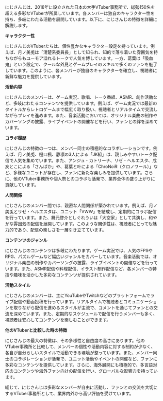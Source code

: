 にじさんじは、2018年に設立された日本の大手VTuber事務所で、総勢150名を超える多彩なVTuberが所属しています。各メンバーは独自のキャラクター性を持ち、多岐にわたる活動を展開しています。以下に、にじさんじの特徴を詳細に解説します。

**キャラクター性**

にじさんじのVTuberたちは、個性豊かなキャラクター設定を持っています。例えば、月ノ美兎は「清楚系委員長」として知られ、知的で落ち着いた雰囲気を持ちながらもユーモア溢れるトークで人気を博しています。一方、葛葉は「吸血鬼」という設定で、クールな外見とゲームプレイのスキルで多くのファンを魅了しています。このように、各メンバーが独自のキャラクターを確立し、視聴者に新鮮な魅力を提供しています。

**活動内容**

にじさんじのメンバーは、ゲーム実況、歌唱、トーク番組、ASMR、創作活動など、多岐にわたるコンテンツを提供しています。例えば、ゲーム実況では最新のタイトルからレトロゲームまで幅広く取り扱い、視聴者とリアルタイムで交流しながらプレイを進めます。また、音楽活動においては、オリジナル楽曲の制作やカバーソングの披露、ライブイベントの開催などを行い、ファンとの絆を深めています。

**コラボ履歴**

にじさんじの特徴の一つは、メンバー同士の積極的なコラボレーションです。例えば、月ノ美兎、樋口楓、静凛の3人による「JK組」は、親しみやすいトーク配信で人気を集めています。また、アンジュ・カトリーナ、リゼ・ヘルエスタ、戌亥とこによる「さんばか」や、葛葉と叶による「ChroNoiR（クロノワール）」など、多様なユニットが存在し、ファンに新たな楽しみを提供しています。さらに、他のVTuber事務所や個人勢とのコラボも活発で、業界全体の盛り上がりに貢献しています。

**人間関係**

にじさんじのメンバー間では、親密な人間関係が築かれています。例えば、月ノ美兎とリゼ・ヘルエスタは、ユニット「VWW」を結成し、定期的にコラボ配信を行っています。また、舞元啓介としぐれういは「大空家」として共演し、和やかな雰囲気の配信を展開しています。このような関係性は、視聴者にとっても魅力的であり、配信の楽しさを一層引き立てています。

**コンテンツのジャンル**

にじさんじのコンテンツは多岐にわたります。ゲーム実況では、人気のFPSやRPG、パズルゲームなど幅広いジャンルをカバーしています。音楽活動では、オリジナル楽曲の制作やカバーソングの披露、ライブイベントの開催などを行っています。また、ASMR配信や料理配信、イラスト制作配信など、各メンバーの特技や趣味を活かした多彩なコンテンツが提供されています。

**活動スタイル**

にじさんじのメンバーは、主にYouTubeやTwitchなどのプラットフォームでライブ配信や動画投稿を行っています。リアルタイムで視聴者とコミュニケーションを取りながら配信を進めるスタイルが主流で、コメントを通じてファンとの交流を深めています。また、定期的なスケジュールで配信を行うメンバーも多く、視聴者は安心してコンテンツを楽しむことができます。

**他のVTuberと比較した時の特徴**

にじさんじの最大の特徴は、その多様性と自由度の高さにあります。他のVTuber事務所と比較して、メンバーの個性や活動内容に対する制約が少なく、各自が自分らしいスタイルで活動できる環境が整っています。また、メンバー同士のコラボレーションが活発で、ユニット活動やイベントの開催など、ファンに多彩なコンテンツを提供しています。さらに、海外展開にも積極的で、多言語対応のコンテンツや海外ファン向けの配信を行い、グローバルな影響力を持っています。

総じて、にじさんじは多彩なメンバーが自由に活動し、ファンとの交流を大切にするVTuber事務所として、業界内外から高い評価を受けています。 